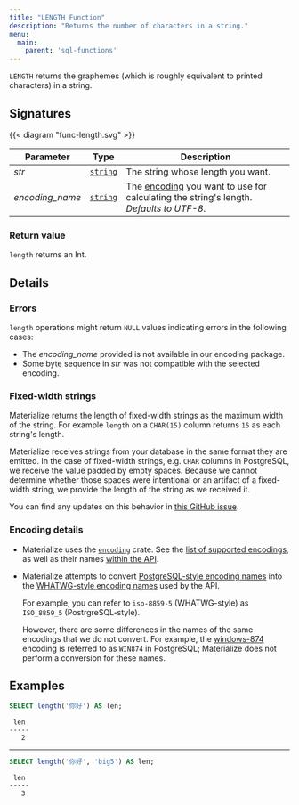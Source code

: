 ```yaml
---
title: "LENGTH Function"
description: "Returns the number of characters in a string."
menu:
  main:
    parent: 'sql-functions'
---
```


`LENGTH` returns the graphemes (which is roughly equivalent to printed characters) in a string.

## Signatures

{{< diagram "func-length.svg" >}}

Parameter | Type | Description
----------|------|------------
_str_ | [`string`](../../types/string) | The string whose length you want.
_encoding&lowbar;name_ | [`string`](../../types/string) | The [encoding](#encoding-details) you want to use for calculating the string's length. _Defaults to UTF-8_.

### Return value

`length` returns an Int.

## Details

### Errors

`length` operations might return `NULL` values indicating errors in the following cases:

- The _encoding&lowbar;name_ provided is not available in our encoding package.
- Some byte sequence in _str_ was not compatible with the selected encoding.

### Fixed-width strings

Materialize returns the length of fixed-width strings as the maximum width of the string. For example `length` on a `CHAR(15)` column returns `15` as each string's length.

Materialize receives strings from your database in the same format they are emitted. In the case of fixed-width strings, e.g. `CHAR` columns in PostgreSQL, we receive the value padded by empty spaces. Because we cannot determine whether those spaces were intentional or an artifact of a fixed-width string, we provide the length of the string as we received it.

You can find any updates on this behavior in [this GitHub issue](https://github.com/MaterializeInc/materialize/issues/589).

### Encoding details

- Materialize uses the [`encoding`](https://crates.io/crates/encoding) crate. See the [list of supported encodings](https://lifthrasiir.github.io/rust-encoding/encoding/index.html#supported-encodings), as well as their names [within the API](https://github.com/lifthrasiir/rust-encoding/blob/4e79c35ab6a351881a86dbff565c4db0085cc113/src/label.rs).
- Materialize attempts to convert [PostgreSQL-style encoding names](https://www.postgresql.org/docs/9.5/multibyte.html) into the [WHATWG-style encoding names](https://encoding.spec.whatwg.org/) used by the API.

    For example, you can refer to `iso-8859-5` (WHATWG-style) as `ISO_8859_5` (PostrgreSQL-style).

    However, there are some differences in the names of the same encodings that we do not convert. For example, the [windows-874](https://encoding.spec.whatwg.org/#windows-1252) encoding is referred to as `WIN874` in PostgreSQL; Materialize does not perform a conversion for these names.

## Examples

```sql
SELECT length('你好') AS len;
```
```nofmt
 len
-----
   2
```

<hr/>

```sql
SELECT length('你好', 'big5') AS len;
```
```nofmt
 len
-----
   3
```
